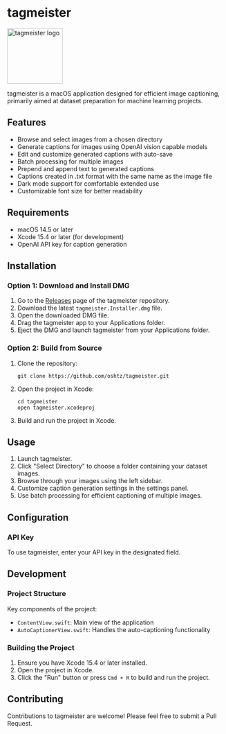 # tagmeister

<img src="https://github.com/oshtz/tagmeister-osx/blob/main/tagmeister/Assets.xcassets/AppIcon.appiconset/AppIcon256%201.png?raw=true" alt="tagmeister logo" width="128"/>

tagmeister is a macOS application designed for efficient image captioning, primarily aimed at dataset preparation for machine learning projects.

## Features

- Browse and select images from a chosen directory
- Generate captions for images using OpenAI vision capable models
- Edit and customize generated captions with auto-save
- Batch processing for multiple images
- Prepend and append text to generated captions
- Captions created in .txt format with the same name as the image file
- Dark mode support for comfortable extended use
- Customizable font size for better readability

## Requirements

- macOS 14.5 or later
- Xcode 15.4 or later (for development)
- OpenAI API key for caption generation

## Installation

### Option 1: Download and Install DMG

1. Go to the [Releases](https://github.com/oshtz/tagmeister/releases) page of the tagmeister repository.
2. Download the latest `tagmeister.Installer.dmg` file.
3. Open the downloaded DMG file.
4. Drag the tagmeister app to your Applications folder.
5. Eject the DMG and launch tagmeister from your Applications folder.

### Option 2: Build from Source

1. Clone the repository:
   ```
   git clone https://github.com/oshtz/tagmeister.git
   ```
2. Open the project in Xcode:
   ```
   cd tagmeister
   open tagmeister.xcodeproj
   ```
3. Build and run the project in Xcode.

## Usage

1. Launch tagmeister.
2. Click "Select Directory" to choose a folder containing your dataset images.
3. Browse through your images using the left sidebar.
4. Customize caption generation settings in the settings panel.
5. Use batch processing for efficient captioning of multiple images.

## Configuration

### API Key

To use tagmeister, enter your API key in the designated field.

## Development

### Project Structure

Key components of the project:

- `ContentView.swift`: Main view of the application
- `AutoCaptionerView.swift`: Handles the auto-captioning functionality

### Building the Project

1. Ensure you have Xcode 15.4 or later installed.
2. Open the project in Xcode.
3. Click the "Run" button or press `Cmd + R` to build and run the project.

## Contributing

Contributions to tagmeister are welcome! Please feel free to submit a Pull Request.

